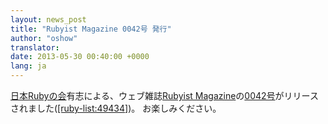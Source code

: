 ```yaml
---
layout: news_post
title: "Rubyist Magazine 0042号 発行"
author: "oshow"
translator:
date: 2013-05-30 00:40:00 +0000
lang: ja
---
```


[日本Rubyの会][1]有志による、ウェブ雑誌[Rubyist
Magazine][2]の[0042号][3]がリリースされました([\[ruby-list:49434\]][4])。 お楽しみください。



[1]: http://ruby-no-kai.org
[2]: http://magazine.rubyist.net/
[3]: http://magazine.rubyist.net/?0042
[4]: http://blade.nagaokaut.ac.jp/cgi-bin/scat.rb/ruby/ruby-list/49434
